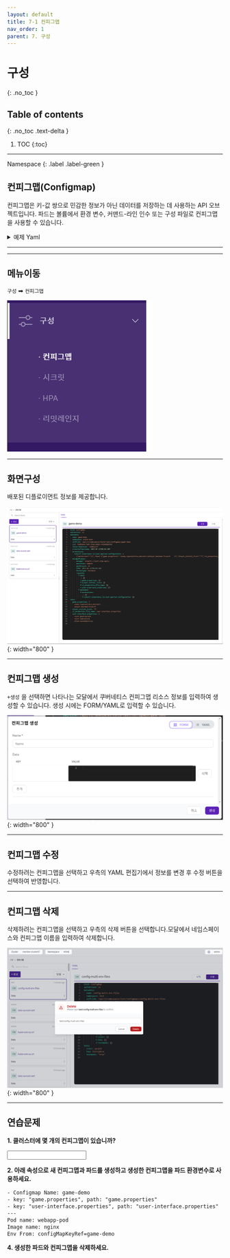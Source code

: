 ```yaml
---
layout: default
title: 7-1 컨피그맵
nav_order: 1
parent: 7. 구성
---
```


# 구성
{: .no_toc }

## Table of contents
{: .no_toc .text-delta }

1. TOC
{:toc}

---

<div class="code-example" markdown="1">
Namespace
{: .label .label-green }
</div>

## 컨피그맵(Configmap)
컨피그맵은 키-값 쌍으로 민감한 정보가 아닌 데이터를 저장하는 데 사용하는 API 오브젝트입니다. 파드는 볼륨에서 환경 변수, 커맨드-라인 인수 또는 구성 파일로 컨피그맵을 사용할 수 있습니다.


<details>
<summary>예제 Yaml</summary>
  
{% highlight yaml %}

apiVersion: v1
kind: Pod
metadata:
  name: configmap-demo-pod
spec:
  containers:
    - name: demo
      image: alpine
      command: ["sleep", "3600"]
      env:
        # 환경 변수 정의
        - name: PLAYER_INITIAL_LIVES # 참고로 여기서는 컨피그맵의 키 이름과
                                     # 대소문자가 다르다.
          valueFrom:
            configMapKeyRef:
              name: game-demo           # 이 값의 컨피그맵.
              key: player_initial_lives # 가져올 키.
        - name: UI_PROPERTIES_FILE_NAME
          valueFrom:
            configMapKeyRef:
              name: game-demo
              key: ui_properties_file_name
      volumeMounts:
      - name: config
        mountPath: "/config"
        readOnly: true
  volumes:
    # 파드 레벨에서 볼륨을 설정한 다음, 해당 파드 내의 컨테이너에 마운트한다.
    - name: config
      configMap:
        # 마운트하려는 컨피그맵의 이름을 제공한다.
        name: game-demo
        # 컨피그맵에서 파일로 생성할 키 배열
        items:
        - key: "game.properties"
          path: "game.properties"
        - key: "user-interface.properties"

{% endhighlight %}
   
</details>

---


---
## 메뉴이동
`구성` ➡ `컨피그맵`

![config-001.png](/assets/images/config/config-001.png)

---

## 화면구성
배포된 디플로이먼트 정보를 제공합니다.

![config-005.png](/assets/images/config/config-005.png){: width="800" }

---
## 컨피그맵 생성
`+생성` 을 선택하면 나타나는 모달에서 쿠버네티스 컨피그맵 리소스 정보를 입력하여 생성할 수 있습니다. 생성 시에는 FORM/YAML로 입력할 수 있습니다.

![config-006.png](/assets/images/config/config-006.png){: width="800" }

---

## 컨피그맵 수정
수정하려는 컨피그맵을 선택하고 우측의 YAML 편집기에서 정보를 변경 후 수정 버튼을 선택하여 반영합니다.

---

## 컨피그맵 삭제
삭제하려는 컨피그맵을 선택하고 우측의 삭제 버튼을 선택합니다.모달에서 네임스페이스와 컨피그맵 이름을 입력하여 삭제합니다.

![configmap-delete.png](/assets/images/config/configmap-delete.png){: width="800" }

---
## 연습문제

**1. 클러스터에 몇 개의 컨피그맵이 있습니까?**

<input />

**2. 아래 속성으로 새 컨피그맵과 파드를 생성하고 생성한 컨피그맵을 파드 환경변수로 사용하세요.**

```
- Configmap Name: game-demo
- key: "game.properties", path: "game.properties"
- key: "user-interface.properties", path: "user-interface.properties"
---
Pod name: webapp-pod
Image name: nginx
Env From: configMapKeyRef=game-demo
```


**4. 생성한 파드와 컨피그맵을 삭제하세요.**